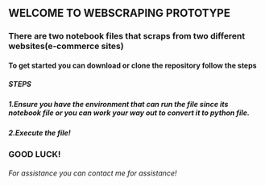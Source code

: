 ## WELCOME TO WEBSCRAPING PROTOTYPE
### There are two notebook files that scraps from two different websites(e-commerce sites)
#### To get started you can download or clone the repository follow the steps
##### STEPS
##### 1.Ensure you have the environment that can run the file since its notebook file or you can work your way out to convert it to python file.
##### 2.Execute the file!
### GOOD LUCK!
###### For assistance you can contact me for assistance!

